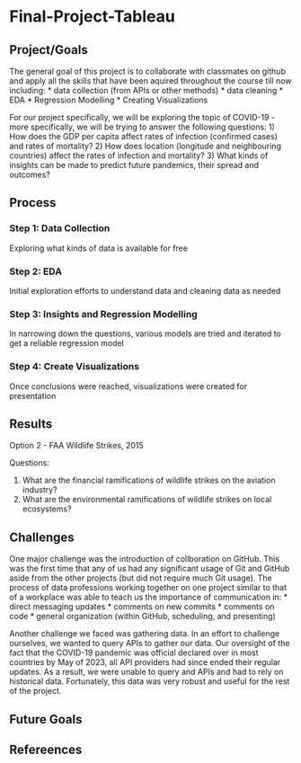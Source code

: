 # Final-Project-Tableau

## Project/Goals
The general goal of this project is to collaborate with classmates on github and apply all the skills that have been aquired throughout the course till now including:
    * data collection (from APIs or other methods)
    * data cleaning
    * EDA
    * Regression Modelling
    * Creating Visualizations

For our project specifically, we will be exploring the topic of COVID-19 - more specifically, we will be trying to answer the following questions:
    1) How does the GDP per capita affect rates of infection (confirmed cases) and rates of mortality?
    2) How does location (longitude and neighbouring countries) affect the rates of infection and mortality?
    3) What kinds of insights can be made to predict future pandemics, their spread and outcomes?

## Process
### Step 1: Data Collection
Exploring what kinds of data is available for free
### Step 2: EDA
Initial exploration efforts to understand data and cleaning data as needed
### Step 3: Insights and Regression Modelling
In narrowing down the questions, various models are tried and iterated to get a reliable regression model
### Step 4: Create Visualizations
Once conclusions were reached, visualizations were created for presentation

## Results
Option 2 - FAA Wildlife Strikes, 2015

Questions:
1) What are the financial ramifications of wildlife strikes on the aviation industry?
2) What are the environmental ramifications of wildlife strikes on local ecosystems?



## Challenges 
One major challenge was the introduction of collboration on GitHub. This was the first time that any of us had any significant usage of Git and GitHub aside from the other projects (but did not require much Git usage). The process of data professions working together on one project similar to that of a workplace was able to teach us the importance of communication in:
    * direct messaging updates
    * comments on new commits
    * comments on code 
    * general organization (within GitHub, scheduling, and presenting)

Another challenge we faced was gathering data. In an effort to challenge ourselves, we wanted to query APIs to gather our data. Our oversight of the fact that the COVID-19 pandemic was official declared over in most countries by May of 2023, all API providers had since ended their regular updates. As a result, we were unable to query and APIs and had to rely on historical data. Fortunately, this data was very robust and useful for the rest of the project.

## Future Goals


## Refereences

